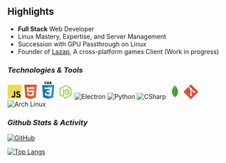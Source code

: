## Highlights
- **Full Stack** Web Developer
- Linux Mastery, Expertise, and Server Management
- Succession with GPU Passthrough on Linux 
- Founder of [Lazap](https://github.com/DashCruft-Nation/lazap), A cross-platform games Client (Work in progress)
 
 
### _Technologies & Tools_

![JavaScript][javascript]
![HTML][html]
<img src="https://raw.githubusercontent.com/devicons/devicon/master/icons/css3/css3-original-wordmark.svg" alt="CSS" width="39" height="39">
![Node.js][node]
![Electron][electron]
![Python][python]
![CSharp][csharp]
![MongoDB][mongodb]
![Git][git]
![Arch Linux][Arch]


### _Github Stats & Activity_
[![GitHub](https://github-readme-stats.vercel.app/api?username=DashCruft&theme=tokyonight)](https://github.com/DashCruft)

[![Top Langs](https://github-readme-stats.vercel.app/api/top-langs/?username=DashCruft&theme=tokyonight&layout=compact)](https://github.com/DashCruft)



[javascript]: https://raw.githubusercontent.com/ElCholoGamer/ElCholoGamer/master/icons/javascript.png
[node]: https://raw.githubusercontent.com/ElCholoGamer/ElCholoGamer/master/icons/node.png
[html]: https://raw.githubusercontent.com/ElCholoGamer/ElCholoGamer/master/icons/html.png
[electron]: https://user-images.githubusercontent.com/59381835/144500943-47ea00a3-4fbe-4ccc-b7b0-3dec52ff72e7.png
[python]: https://user-images.githubusercontent.com/59381835/144500778-84d3e82e-b243-4229-9fe9-f2283d9cdab7.png
[git]: https://raw.githubusercontent.com/ElCholoGamer/ElCholoGamer/master/icons/git.png
[arch]: https://user-images.githubusercontent.com/59381835/144502558-f67051df-4442-4866-af61-7a4b0839703f.png
[csharp]: https://user-images.githubusercontent.com/59381835/144502978-498d9866-9df1-4420-9fef-a33003c184ed.png
[mongodb]: https://raw.githubusercontent.com/ElCholoGamer/ElCholoGamer/master/icons/mongodb.png
